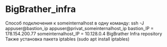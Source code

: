 # BigBrather_infra
Способ подключения к someinternalhost в одну команду: ssh -J appuser@bastion_ip appuser@privat_someinternalhost_ip
bastion_IP = 178.154.200.77
someinternalhost_IP = 10.128.0.4
BigBrather Infra repository
Также установка пакета iptables (sudo apt install iptables)